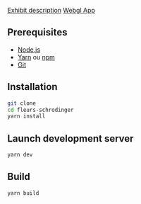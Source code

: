 [Exhibit description](https://fradav.perso.math.cnrs.fr/posts/Mati%C3%A8re%20solaire.html)
[Webgl App](https://fradav.github.io/flower-scale-relativity/)

## Prerequisites

- [Node.js](https://nodejs.org/en/)
- [Yarn](https://yarnpkg.com/) ou [npm](https://www.npmjs.com/)
- [Git](https://git-scm.com/)

## Installation

``` bash
git clone
cd fleurs-schrodinger
yarn install
```

## Launch development server

``` bash
yarn dev
```

## Build

``` bash
yarn build
```
